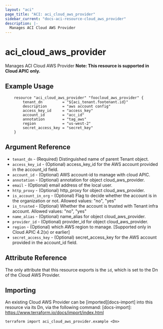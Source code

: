 ```yaml
---
layout: "aci"
page_title: "ACI: aci_cloud_aws_provider"
sidebar_current: "docs-aci-resource-cloud_aws_provider"
description: |-
  Manages ACI Cloud AWS Provider
---
```


# aci_cloud_aws_provider #
Manages ACI Cloud AWS Provider
<b>Note: This resource is supported in Cloud APIC only.</b>
## Example Usage ##

```hcl
	resource "aci_cloud_aws_provider" "foocloud_aws_provider" {
		tenant_dn         = "${aci_tenant.footenant.id}"
		description       = "aws account config"
		access_key_id     = "access_key"
		account_id        = "acc_id"
		annotation        = "tag_aws"
		region            = "us-west-2"
		secret_access_key = "secret_key"
	}
```
## Argument Reference ##
* `tenant_dn` - (Required) Distinguished name of parent Tenant object.
* `access_key_id` - (Optional) access_key_id for the AWS account provided in the account_id field.
* `account_id` - (Optional) AWS account-id to manage with cloud APIC.
* `annotation` - (Optional) annotation for object cloud_aws_provider.
* `email` - (Optional) email address of the local user.
* `http_proxy` - (Optional) http_proxy for object cloud_aws_provider.
* `is_account_in_org` - (Optional) Flag to decide whether the account is in the organization or not.
Allowed values: "no", "yes"
* `is_trusted` - (Optional) Whether the account is trusted with Tenant infra account.
Allowed values: "no", "yes"
* `name_alias` - (Optional) name_alias for object cloud_aws_provider.
* `provider_id` - (Optional) provider_id for object cloud_aws_provider.
* `region` - (Optional) which AWS region to manage. \[Supported only in Cloud APIC 4.2(x) or earlier\]
* `secret_access_key` - (Optional) secret_access_key for the AWS account provided in the account_id field.



## Attribute Reference

The only attribute that this resource exports is the `id`, which is set to the
Dn of the Cloud AWS Provider.

## Importing ##

An existing Cloud AWS Provider can be [imported][docs-import] into this resource via its Dn, via the following command:
[docs-import]: https://www.terraform.io/docs/import/index.html


```
terraform import aci_cloud_aws_provider.example <Dn>
```